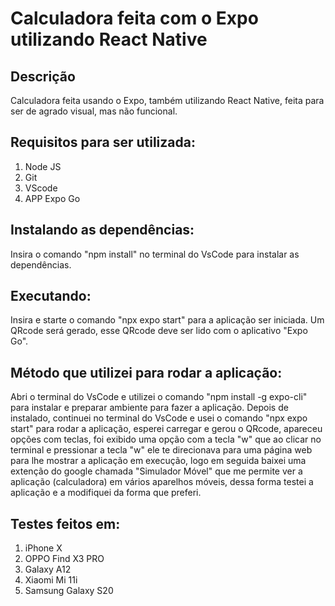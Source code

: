 # Calculadora feita com o Expo utilizando React Native

## Descrição 
Calculadora feita usando o Expo, também utilizando React Native, feita para ser de agrado visual, mas não funcional. 

## Requisitos para ser utilizada:
1. Node JS
2. Git
3. VScode
4. APP Expo Go

## Instalando as dependências:
Insira o comando "npm install" no terminal do VsCode para instalar as dependências.

## Executando:
Insira e starte o comando "npx expo start" para a aplicação ser iniciada. Um QRcode será gerado, esse QRcode deve ser lido com o aplicativo "Expo Go".

## Método que utilizei para rodar a aplicação:
Abri o terminal do VsCode e utilizei o comando "npm install -g expo-cli" para instalar e preparar ambiente para fazer a aplicação. Depois de instalado, continuei no terminal do VsCode e usei o comando "npx expo start" para rodar a aplicação, esperei carregar e gerou o QRcode, apareceu opções com teclas, foi exibido uma opção com a tecla "w" que ao clicar no terminal e pressionar a tecla "w" ele te direcionava para uma página web para lhe mostrar a aplicação em execução, logo em seguida baixei uma extenção do google chamada "Simulador Móvel" que me permite ver a aplicação (calculadora) em vários aparelhos móveis, dessa forma testei a aplicação e a modifiquei da forma que preferi. 


## Testes feitos em:
1. iPhone X
2. OPPO Find X3 PRO
3. Galaxy A12
4. Xiaomi Mi 11i
5. Samsung Galaxy S20
